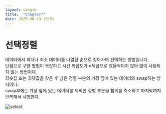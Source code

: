 ```yaml
---
layout: single
title:  "Chapter7"
date: 2025-06-19-10:51 
---
```


# 선택정렬

데이터에서 최대나 최소 데이터를 나열된 순으로 찾아가며 선택하는 방법입니다.  
단점으로 구현 방법이 복잡하고 시간 복잡도가 n제곱으로 효율적이지 않아 많이 사용되지 않는 방법이다.  
최솟값 또는 최댓값을 찾은 후 남은 정렬 부분의 가장 앞에 있는 데이터와 swap하는 방식이다.  
swap후에는 가장 앞에 있는 데이터를 제외한 정렬 부분을 범위를 축소하고 마지막까지 반복해서 시행한다.  

![select](https://github.com/user-attachments/assets/1b381196-7e3f-4e62-be60-555adb7de64f)  




